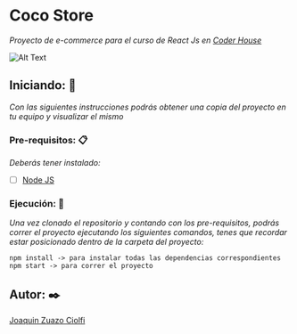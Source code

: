 # Coco Store

*Proyecto de e-commerce para el curso de React Js en [Coder House](https://www.coderhouse.com/online/reactjs)*


![Alt Text](https://media.giphy.com/media/r4XFDdLSnTYcsYt1Lr/giphy.gif)


## Iniciando: 🚀

*Con las siguientes instrucciones podrás obtener una copia del proyecto en tu equipo y visualizar el mismo*


### Pre-requisitos: 📋

*Deberás tener instalado:*

- [ ] [Node JS](https://nodejs.org/es/)


### Ejecución: 🔧

*Una vez clonado el repositorio y contando con los pre-requisitos, podrás correr el proyecto ejecutando los siguientes comandos, tenes que recordar estar posicionado dentro de la carpeta del proyecto:*

```
npm install -> para instalar todas las dependencias correspondientes
npm start -> para correr el proyecto
```


## Autor: ✒️

[Joaquin Zuazo Ciolfi](https://github.com/joaquinzuazo)

